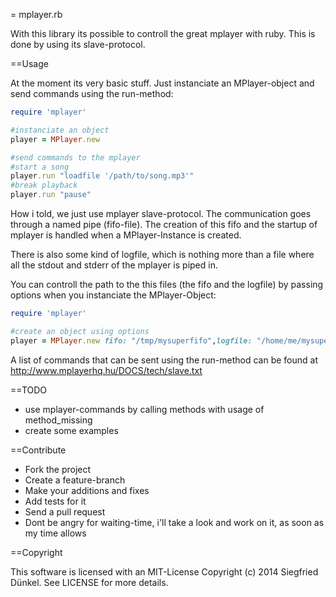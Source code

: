 = mplayer.rb

With this library its possible to controll the great mplayer with ruby. This is done by using its slave-protocol.

==Usage

At the moment its very basic stuff. Just instanciate an MPlayer-object and send commands using the run-method:

```ruby
require 'mplayer'

#instanciate an object
player = MPlayer.new

#send commands to the mplayer
#start a song
player.run "loadfile '/path/to/song.mp3'"
#break playback
player.run "pause"
```

How i told, we just use mplayer slave-protocol. The communication goes through a named pipe (fifo-file). The creation of this fifo and the startup of mplayer is handled when a MPlayer-Instance is created. 

There is also some kind of logfile, which is nothing more than a file where all the stdout and stderr of the mplayer is piped in.

You can controll the path to the this files (the fifo and the logfile) by passing options when you instanciate the MPlayer-Object:

```ruby
require 'mplayer'

#create an object using options
player = MPlayer.new fifo: "/tmp/mysuperfifo",logfile: "/home/me/mysuperlogfile"
```

A list of commands that can be sent using the run-method can be found at http://www.mplayerhq.hu/DOCS/tech/slave.txt

==TODO

* use mplayer-commands by calling methods with usage of method_missing
* create some examples

==Contribute

* Fork the project
* Create a feature-branch
* Make your additions and fixes
* Add tests for it
* Send a pull request
* Dont be angry for waiting-time, i'll take a look and work on it, as soon as my time allows

==Copyright

This software is licensed with an MIT-License
Copyright (c) 2014 Siegfried Dünkel. See LICENSE for more details.
